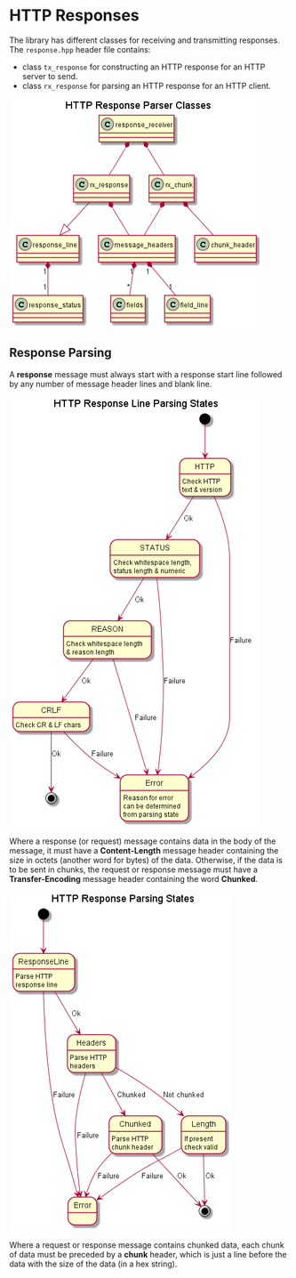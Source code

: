 # HTTP Responses #

The library has different classes for receiving and transmitting responses. 
The `response.hpp` header file contains:

+ class `tx_response` for constructing an HTTP response for an HTTP server to send. 
+ class `rx_response` for parsing an HTTP response for an HTTP client.  

![Response Parsing Classes](images/http_response_parser.png)

## Response Parsing ##

A **response** message must always start with a response start line
followed by any number of message header lines and blank line. 

![Response Line Parsing States](images/response_line_parsing_state_diagram.png)

Where a response (or request) message contains data in the body of the message,
it must have a **Content-Length** message header containing the size in octets
(another word for bytes) of the data. Otherwise, if the data is to be sent in
chunks, the request or response message must have a **Transfer-Encoding** message
header containing the word **Chunked**.

![Response Parsing States](images/response_parsing_state_diagram.png)

Where a request or response message contains chunked data, each chunk of data
must be preceded by a **chunk** header, which is just a line before the data with
the size of the data (in a hex string).
